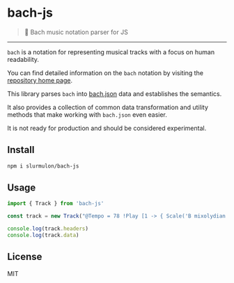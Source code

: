 # bach-js
> :musical_score: Bach music notation parser for JS
---

`bach` is a notation for representing musical tracks with a focus on human readability.

You can find detailed information on the `bach` notation by visiting the [repository home page](https://github.com/slurmulon/bach).

This library parses `bach` into [bach.json](https://github.com/slurmulon/bach-json-schema) data and establishes the semantics.

It also provides a collection of common data transformation and utility methods that make working with `bach.json` even easier.

It is not ready for production and should be considered experimental.

## Install

```sh
npm i slurmulon/bach-js
```

## Usage

```js
import { Track } from 'bach-js'

const track = new Track("@Tempo = 78 !Play [1 -> { Scale('B mixolydian') Chord('B') } 1 -> Chord('A')]")

console.log(track.headers)
console.log(track.data)
```

## License

MIT
